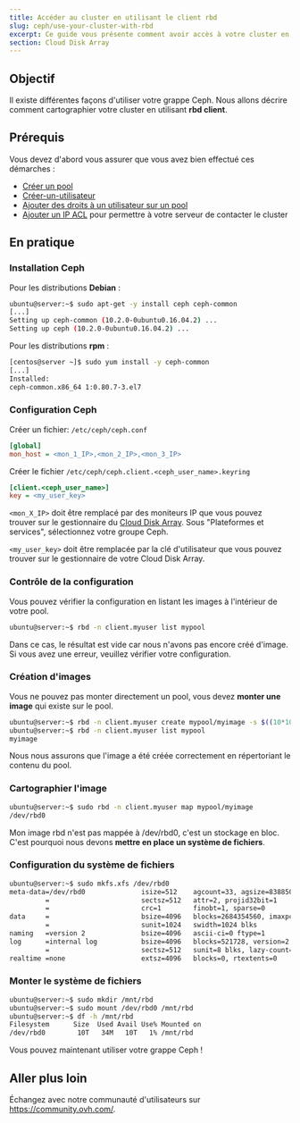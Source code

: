 ```yaml
---
title: Accéder au cluster en utilisant le client rbd
slug: ceph/use-your-cluster-with-rbd
excerpt: Ce guide vous présente comment avoir accès à votre cluster en utilisant le client rbd.
section: Cloud Disk Array
---
```


## Objectif

Il existe différentes façons d'utiliser votre grappe Ceph. Nous allons décrire comment cartographier votre cluster en utilisant **rbd client**.

## Prérequis

Vous devez d'abord vous assurer que vous avez bien effectué ces démarches :

- [Créer un pool](https://docs.ovh.com/ca/fr/storage/ceph/creer-un-pool/)
- [Créer-un-utilisateur](https://docs.ovh.com/ca/fr/storage/ceph/creer-un-utilisateur/)
- [Ajouter des droits à un utilisateur sur un pool](https://docs.ovh.com/ca/fr/storage/ceph/changer-droits-utilisateurs/)
- [Ajouter un IP ACL](https://docs.ovh.com/ca/fr/storage/ceph/creer-ip-acl/) pour permettre à votre serveur de contacter le cluster

## En pratique

### Installation Ceph

Pour les distributions **Debian** :

```bash
ubuntu@server:~$ sudo apt-get -y install ceph ceph-common
[...]
Setting up ceph-common (10.2.0-0ubuntu0.16.04.2) ...
Setting up ceph (10.2.0-0ubuntu0.16.04.2) ...
```

Pour les distributions **rpm** :

```bash
[centos@server ~]$ sudo yum install -y ceph-common
[...]
Installed:
ceph-common.x86_64 1:0.80.7-3.el7
```

### Configuration Ceph

Créer un fichier: `/etc/ceph/ceph.conf`

```ini
[global]
mon_host = <mon_1_IP>,<mon_2_IP>,<mon_3_IP>
```

Créer le fichier `/etc/ceph/ceph.client.<ceph_user_name>.keyring`

```ini
[client.<ceph_user_name>]
key = <my_user_key>
```

`<mon_X_IP>` doit être remplacé par des moniteurs IP que vous pouvez trouver sur le gestionnaire du [Cloud Disk Array](https://ca.ovh.com/auth/?action=gotomanager&from=https://www.ovh.com/ca/fr/&ovhSubsidiary=qc). Sous "Plateformes et services", sélectionnez votre groupe Ceph.

`<my_user_key>` doit être remplacée par la clé d'utilisateur que vous pouvez trouver sur le gestionnaire de votre Cloud Disk Array.

### Contrôle de la configuration

Vous pouvez vérifier la configuration en listant les images à l'intérieur de votre pool.

```bash
ubuntu@server:~$ rbd -n client.myuser list mypool
```

Dans ce cas, le résultat est vide car nous n'avons pas encore créé d'image. Si vous avez une erreur, veuillez vérifier votre configuration.

### Création d'images

Vous ne pouvez pas monter directement un pool, vous devez **monter une image** qui existe sur le pool.

```bash
ubuntu@server:~$ rbd -n client.myuser create mypool/myimage -s $((10*1024*1024)) --image-format 2 --image-feature layering
ubuntu@server:~$ rbd -n client.myuser list mypool
myimage
```

Nous nous assurons que l'image a été créée correctement en répertoriant le contenu du pool.

### Cartographier l'image

```bash
ubuntu@server:~$ sudo rbd -n client.myuser map mypool/myimage
/dev/rbd0
```

Mon image rbd n'est pas mappée à /dev/rbd0, c'est un stockage en bloc. C'est pourquoi nous devons **mettre en place un système de fichiers**.

### Configuration du système de fichiers

```bash
ubuntu@server:~$ sudo mkfs.xfs /dev/rbd0
meta-data=/dev/rbd0              isize=512    agcount=33, agsize=83885056 blks
         =                       sectsz=512   attr=2, projid32bit=1
         =                       crc=1        finobt=1, sparse=0
data     =                       bsize=4096   blocks=2684354560, imaxpct=5
         =                       sunit=1024   swidth=1024 blks
naming   =version 2              bsize=4096   ascii-ci=0 ftype=1
log      =internal log           bsize=4096   blocks=521728, version=2
         =                       sectsz=512   sunit=8 blks, lazy-count=1
realtime =none                   extsz=4096   blocks=0, rtextents=0
```

### Monter le système de fichiers

```bash
ubuntu@server:~$ sudo mkdir /mnt/rbd
ubuntu@server:~$ sudo mount /dev/rbd0 /mnt/rbd
ubuntu@server:~$ df -h /mnt/rbd
Filesystem      Size  Used Avail Use% Mounted on
/dev/rbd0        10T   34M   10T   1% /mnt/rbd
```

Vous pouvez maintenant utiliser votre grappe Ceph !

## Aller plus loin

Échangez avec notre communauté d'utilisateurs sur <https://community.ovh.com/>.
